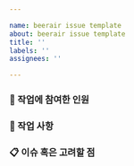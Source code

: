 ```yaml
---

name: beerair issue template
about: beerair issue template
title: ''
labels: ''
assignees: ''

---
```


<!-- 
    Issue 제목은 다음과 같은 형식으로 작성합니다.

    OAuth2.0을 통해 로그인 기능을 구현한다
-->

### 👥 작업에 참여한 인원
<!-- 작업에 관계된 인원을 멘션으로 걸어주세요. -->



### 📑 작업 사항
<!-- 진행할 작업 목록을 작성해주세요. -->



### 📋 이슈 혹은 고려할 점
<!-- 발생한 이슈 혹은 고려할 부분을 작성해주세요. -->

